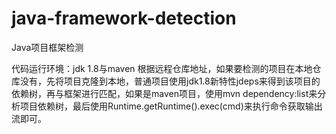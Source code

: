 # java-framework-detection
Java项目框架检测

代码运行环境：jdk 1.8与maven
根据远程仓库地址，如果要检测的项目在本地仓库没有，先将项目克隆到本地，普通项目使用jdk1.8新特性jdeps来得到该项目的依赖树，再与框架进行匹配，如果是maven项目，使用mvn dependency:list来分析项目依赖树，最后使用Runtime.getRuntime().exec(cmd)来执行命令获取输出流即可。
